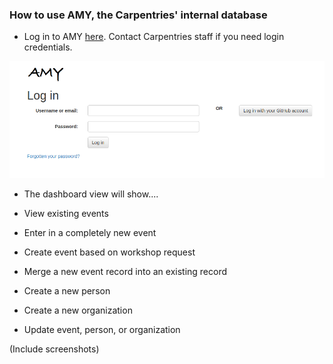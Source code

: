 ### How to use AMY, the Carpentries' internal database

* Log in to AMY [here](https://amy.software-carpentry.org/workshops/admin-dashboard/).  Contact Carpentries staff if you need login credentials.

![AMY login screen goes here](images/amy_login_screen.png)

* The dashboard view will show....

* View existing events

* Enter in a completely new event
* Create event based on workshop request
* Merge a new event record into an existing record

* Create a new person

* Create a new organization

* Update event, person, or organization

(Include screenshots)
